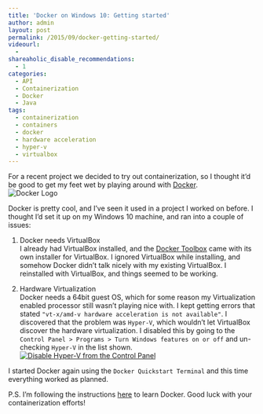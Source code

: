 ```yaml
---
title: 'Docker on Windows 10: Getting started'
author: admin
layout: post
permalink: /2015/09/docker-getting-started/
videourl:
  - 
shareaholic_disable_recommendations:
  - 1
categories:
  - API
  - Containerization
  - Docker
  - Java
tags:
  - containerization
  - containers
  - docker
  - hardware acceleration
  - hyper-v
  - virtualbox
---
```

For a recent project we decided to try out containerization, so I thought it&#8217;d be good to get my feet wet by playing around with <a href="https://www.docker.com/" target="_blank">Docker</a>.  
![Docker Logo][1]

Docker is pretty cool, and I&#8217;ve seen it used in a project I worked on before. I thought I&#8217;d set it up on my Windows 10 machine, and ran into a couple of issues:

  1. Docker needs VirtualBox  
    I already had VirtualBox installed, and the <a href="https://www.docker.com/toolbox" target="_blank">Docker Toolbox</a> came with its own installer for VirtualBox. I ignored VirtualBox while installing, and somehow Docker didn&#8217;t talk nicely with my existing VirtualBox. I reinstalled with VirtualBox, and things seemed to be working.</p> 
  2. Hardware Virtualization  
    Docker needs a 64bit guest OS, which for some reason my Virtualization enabled processor still wasn&#8217;t playing nice with. I kept getting errors that stated `"vt-x/amd-v hardware acceleration is not available"`. I discovered that the problem was `Hyper-V`, which wouldn&#8217;t let VirtualBox discover the hardware virtualization. I disabled this by going to the `Control Panel > Programs > Turn Windows features on or off` and un-checking `Hyper-V` in the list shown.  
    [<img src="http://i1.wp.com/caffinc.com/blog/wp-content/uploads/2015/09/hyperv.png?fit=752%2C592" alt="Disable Hyper-V from the Control Panel" class="aligncenter size-full wp-image-108" data-recalc-dims="1" />][2]

I started Docker again using the `Docker Quickstart Terminal` and this time everything worked as planned.

P.S. I&#8217;m following the instructions <a href="http://docs.docker.com/windows/started/" target="_blank">here</a> to learn Docker. Good luck with your containerization efforts!

 [1]: https://www.docker.com/sites/all/themes/docker/assets/images/logo.png
 [2]: http://i1.wp.com/caffinc.com/blog/wp-content/uploads/2015/09/hyperv.png